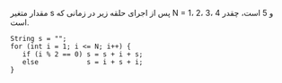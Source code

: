 مقدار متغیر s پس از اجرای حلقه زیر در زمانی که N = 1، 2، 3، 4 و 5 است، چقدر است.
````
String s = "";
for (int i = 1; i <= N; i++) {
   if (i % 2 == 0) s = s + i + s;
   else            s = i + s + i;
}
````
